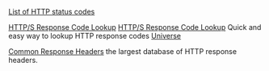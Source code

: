 
[List of HTTP status codes](https://en.wikipedia.org/wiki/List_of_HTTP_status_codes)

[HTTP/S Response Code Lookup](https://github.com/Person2099/HTTPS-Responses)
[HTTP/S Response Code Lookup](https://httpsresponselookup.onuniverse.com/)
Quick and easy way to lookup HTTP response codes
[Universe](https://onuniverse.com/)

[Common Response Headers](https://webtechsurvey.com/common-response-headers)
the largest database of HTTP response headers.

